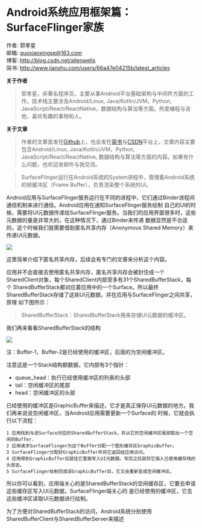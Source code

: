 # Android系统应用框架篇：SurfaceFlinger家族

作者: 郭孝星  
邮箱: guoxiaoxingse@163.com  
博客: http://blog.csdn.net/allenwells   
简书: http://www.jianshu.com/users/66a47e04215b/latest_articles  

**关于作者**

>郭孝星，非著名程序员，主要从事Android平台基础架构与中间件方面的工作。技术栈主要涉及Android/Linux, Java/Kotlin/JVM，Python, JavaScript/React/ReactNative，数据结构与算法等方面。热爱编程与吉他，喜欢有趣的事物和人。

**关于文章**

>作者的文章首发在[Github](https://github.com/guoxiaoxing)上，也会发在[简书](http://www.jianshu.com/users/66a47e04215b/latest_articles)与[CSDN](http://blog.csdn.net/allenwells)平台上，文章内容主要包含Android/Linux, Java/Kotlin/JVM，Python, JavaScript/React/ReactNative, 数据结构与算法等方面的内容。如果有什么问题，也欢迎发邮件与我交流。

>SurfaceFlinger运行在Android系统的System进程中，管理着Android系统的帧缓冲区（Frame Buffer），负责渲染整个系统的UI。

Android应用与SurfaceFlinger服务运行在不同的进程中，它们通过Binder进程间通信机制来进行通信。Android应用在通知SurfaceFlinger服务绘制
自己的UI的时候，需要将UI元数据传递给SurfaceFlinger服务。当我们的应用界面很多时，这些元数据的量是非常大的，在这种情况下，通过Binder来传递
数据显然是不合适的，这个时候我们就需要借助匿名共享内存（Anonymous Shared Memory）来传递UI元数据。

<img src="https://github.com/guoxiaoxing/android-open-source-project-analysis/raw/master/art/app/view/05/surface_flinger_structure.png"/>

这里简单介绍下匿名共享内存，后续会有专门的文章来分析这个内容。

应用并不会直接去使用匿名共享内存，匿名共享内存会被封住成一个SharedClient对象，每个SharedClient内部至多有31个SharedBufferStack，每个
SharedBufferStack都对应着应用中的一个Surface。所以最终SharedBufferStack存储了这些UI元数据，并在应用与SurfaceFlinger之间共享，原理
如下图所示：

>SharedBufferStack：SharedBufferStack用来存储UI元数据的缓冲区。

我们再来看看SharedBufferStack的结构

<img src="https://github.com/guoxiaoxing/android-open-source-project-analysis/raw/master/art/app/view/05/shared_buffer_stack_structure.png"/>

注：Buffer-1，Buffer-2是已经使用的缓冲区，后面的为空闲缓冲区。

注意这是一个Stack结构额数据，它内部有3个指针：

- queue_head：执行已经使用缓冲区的列表的头部
- tail：空闲缓冲区的尾部
- head：空闲缓冲区的头部

已经使用的缓冲区是GraphicBuffer来描述，它才是真正保存UI元数据的地方。我们再来说说空闲缓冲区，当Android应用需要更新一个Surface的
时候，它就会执行以下流程：

```
1 应用找到与该Surface对应的SharedBufferStack，并从它的空闲缓冲区尾部取出一个空闲的Buffer.
2 应用请求SurfaceFlinger为这个Buffer分配一个图形缓存区GraphicBuffer。
3 SurfaceFlinger分配好GraphicBuffer并将它返回给应用访问。
4 应用得到GraphicBuffer后就往它里面写入UI元数据。写完之后就将它插入已使用缓存栈的头部去。
5 SurfaceFlinger绘制完成该GraphicBuffer后，它又会重新变成空闲缓冲区。
```

所以你可以看到，应用端关心的是SharedBufferStack的空闲缓存区，它要去申请这些缓存区写入UI元数据，SurfaceFlinger端关心的
是已经使用的缓冲区，它去这些缓冲区读取UI元数据进行绘制。

为了方便对SharedBufferStack的访问，Android系统分别使用SharedBufferClient与SharedBufferServer来描述